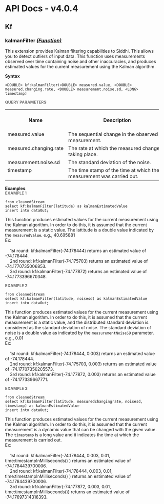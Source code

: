# API Docs - v4.0.4

## Kf

### kalmanFilter *<a target="_blank" href="https://wso2.github.io/siddhi/documentation/siddhi-4.0/#function">(Function)</a>*

<p style="word-wrap: break-word"> This extension provides Kalman filtering capabilities to Siddhi. This allows you to detect outliers of input data. This function uses measurements observed over time containing noise and other inaccuracies, and produces estimated values for the current measurement using the Kalman algorithm.</p>

<span id="syntax" class="md-typeset" style="display: block; font-weight: bold;">Syntax</span>
```
<DOUBLE> kf:kalmanFilter(<DOUBLE> measured.value, <DOUBLE> measured.changing.rate, <DOUBLE> measurement.noise.sd, <LONG> timestamp)
```

<span id="query-parameters" class="md-typeset" style="display: block; color: rgba(0, 0, 0, 0.54); font-size: 12.8px; font-weight: bold;">QUERY PARAMETERS</span>
<table>
    <tr>
        <th>Name</th>
        <th style="min-width: 20em">Description</th>
        <th>Default Value</th>
        <th>Possible Data Types</th>
        <th>Optional</th>
        <th>Dynamic</th>
    </tr>
    <tr>
        <td style="vertical-align: top">measured.value</td>
        <td style="vertical-align: top; word-wrap: break-word">The sequential change in the observed measurement.</td>
        <td style="vertical-align: top"></td>
        <td style="vertical-align: top">DOUBLE</td>
        <td style="vertical-align: top">No</td>
        <td style="vertical-align: top">No</td>
    </tr>
    <tr>
        <td style="vertical-align: top">measured.changing.rate</td>
        <td style="vertical-align: top; word-wrap: break-word">The rate at which the measured change is taking place.</td>
        <td style="vertical-align: top"></td>
        <td style="vertical-align: top">DOUBLE</td>
        <td style="vertical-align: top">No</td>
        <td style="vertical-align: top">No</td>
    </tr>
    <tr>
        <td style="vertical-align: top">measurement.noise.sd</td>
        <td style="vertical-align: top; word-wrap: break-word">The standard deviation of the noise.</td>
        <td style="vertical-align: top"></td>
        <td style="vertical-align: top">DOUBLE</td>
        <td style="vertical-align: top">No</td>
        <td style="vertical-align: top">No</td>
    </tr>
    <tr>
        <td style="vertical-align: top">timestamp</td>
        <td style="vertical-align: top; word-wrap: break-word">The time stamp of the time at which the measurement was carried out.</td>
        <td style="vertical-align: top"></td>
        <td style="vertical-align: top">LONG</td>
        <td style="vertical-align: top">No</td>
        <td style="vertical-align: top">No</td>
    </tr>
</table>

<span id="examples" class="md-typeset" style="display: block; font-weight: bold;">Examples</span>
<span id="example-1" class="md-typeset" style="display: block; color: rgba(0, 0, 0, 0.54); font-size: 12.8px; font-weight: bold;">EXAMPLE 1</span>
```
from cleanedStream 
select kf:kalmanFilter(latitude) as kalmanEstimatedValue 
insert into dataOut;
```
<p style="word-wrap: break-word">This function produces estimated values for the current measurement using the Kalman algorithm. In order to do this, it is assumed that the current measurement is a static value. The lattitude is a double value indicated by the <code>measuredValue</code>.  e.g., 40.695881<br>Ex:&nbsp;&nbsp;&nbsp;&nbsp;<br><br>&nbsp;&nbsp;&nbsp;&nbsp;1st round: kf:kalmanFilter(-74.178444) returns an estimated value of -74.178444.<br>&nbsp;&nbsp;&nbsp;&nbsp;2nd round: kf:kalmanFilter(-74.175703) returns an estimated value of -74.1770735006853.<br>&nbsp;&nbsp;&nbsp;&nbsp;3rd round: kf:kalmanFilter(-74.177872) returns an estimated value of  -74.1773396670348.</p>

<span id="example-2" class="md-typeset" style="display: block; color: rgba(0, 0, 0, 0.54); font-size: 12.8px; font-weight: bold;">EXAMPLE 2</span>
```
from cleanedStream 
select kf:kalmanFilter(latitude, noisesd) as kalmanEstimatedValue 
insert into dataOut;
```
<p style="word-wrap: break-word">This function produces estimated values for the current measurement using the Kalman algorithm. In order to do this, it is assumed that the current measurement is a static value, and the distributed standard deviation is considered as the standard deviation of noise. The standard deviation of noise is a double value as indicated by the <code>measurementNoiseSD</code> parameter. e.g., 0.01<br>Ex: &nbsp;&nbsp;&nbsp;&nbsp;<br><br>&nbsp;&nbsp;&nbsp;&nbsp;1st round: kf:kalmanFilter(-74.178444, 0.003) returns an estimated value of -74.178444.<br>&nbsp;&nbsp;&nbsp;&nbsp;2nd round: kf:kalmanFilter(-74.175703, 0.003) returns an estimated value of -74.17707350205573.<br>&nbsp;&nbsp;&nbsp;&nbsp;3rd round: kf:kalmanFilter(-74.177872, 0.003) returns an estimated value of  -74.177339667771.</p>

<span id="example-3" class="md-typeset" style="display: block; color: rgba(0, 0, 0, 0.54); font-size: 12.8px; font-weight: bold;">EXAMPLE 3</span>
```
from cleanedStream 
select kf:kalmanFilter(latitude, measuredchangingrate, noisesd, timestamp) as kalmanEstimatedValue 
insert into dataOut;
```
<p style="word-wrap: break-word">This function produces estimated values for the current measurement using the Kalman algorithm. In order to do this, it is assumed that the current measurement is a dynamic value that can be changed with the given value. The <code>timestamp</code> is a long value and it indicates the time at which the measurement is carried out.<br>Ex:&nbsp;&nbsp;&nbsp;&nbsp;<br><br>&nbsp;&nbsp;&nbsp;&nbsp;1st round: kf:kalmanFilter(-74.178444, 0.003, 0.01, time:timestampInMilliseconds() ) returns an estimated value of -74.1784439700006.<br>&nbsp;&nbsp;&nbsp;&nbsp;2nd round: kf:kalmanFilter(-74.178444, 0.003, 0.01, time:timestampInMilliseconds() ) returns an estimated value of -74.1784439700006.<br>&nbsp;&nbsp;&nbsp;&nbsp;3rd round: kf:kalmanFilter(-74.177872, 0.003, 0.01, time:timestampInMilliseconds()) returns an estimated value of  -74.17697314316393.</p>

